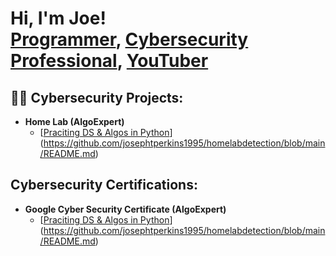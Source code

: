 <h1>Hi, I'm Joe! <br/><a href="https://github.com/joshmadakor1">Programmer</a>, <a href="https://www.linkedin.com/in/joshmadakor/">Cybersecurity Professional</a>, <a href="https://www.youtube.com/c/joshmadakor">YouTuber</a></h1>

<h2>👨‍💻 Cybersecurity Projects:</h2>

- <b>Home Lab (AlgoExpert)</b>
  - [[Praciting DS & Algos in Python](https://github.com/joshmadakor1/Algorithms-Practice)](https://github.com/josephtperkins1995/homelabdetection/blob/main/README.md)


<h2> Cybersecurity Certifications:</h2>

- <b>Google Cyber Security Certificate (AlgoExpert)</b>
  - [[Praciting DS & Algos in Python](https://github.com/joshmadakor1/Algorithms-Practice)](https://github.com/josephtperkins1995/homelabdetection/blob/main/README.md)
